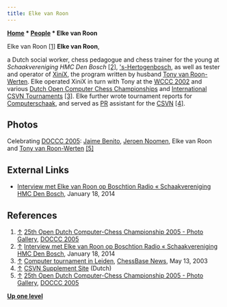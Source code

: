 ```yaml
---
title: Elke van Roon
---
```

**[Home](Home "Home") * [People](People "People") * Elke van Roon**

[](http://old.csvn.nl/gallery23.html) Elke van Roon <a id="cite-note-1" href="#cite-ref-1">[1]</a>
**Elke van Roon**,

a Dutch social worker, chess pedagogue and chess trainer for the young at *Schaakvereniging HMC Den Bosch* <a id="cite-note-2" href="#cite-ref-2">[2]</a>, ['s-Hertogenbosch](https://en.wikipedia.org/wiki/%27s-Hertogenbosch), as well as tester and operator of [XiniX](XiniX "XiniX"), the program written by husband [Tony van Roon-Werten](Tony_van_Roon-Werten "Tony van Roon-Werten"). Elke operated XiniX in turn with Tony at the [WCCC 2002](WCCC_2002 "WCCC 2002") and various [Dutch Open Computer Chess Championships](Dutch_Open_Computer_Chess_Championship "Dutch Open Computer Chess Championship") and [International CSVN Tournaments](International_CSVN_Tournament "International CSVN Tournament") <a id="cite-note-3" href="#cite-ref-3">[3]</a>. Elke further wrote tournament reports for [Computerschaak](Computerschaak "Computerschaak"), and served as [PR](https://en.wikipedia.org/wiki/Public_relations) assistant for the [CSVN](CSVN "CSVN") <a id="cite-note-4" href="#cite-ref-4">[4]</a>.

## Photos

[](http://old.csvn.nl/gallery23.html)
Celebrating [DOCCC 2005](DOCCC_2005 "DOCCC 2005"): [Jaime Benito](Jaime_Benito_de_Valle_Ruiz "Jaime Benito de Valle Ruiz"), [Jeroen Noomen](Jeroen_Noomen "Jeroen Noomen"), Elke van Roon and [Tony van Roon-Werten](Tony_van_Roon-Werten "Tony van Roon-Werten") <a id="cite-note-5" href="#cite-ref-5">[5]</a>

## External Links

- [Interview met Elke van Roon op Boschtion Radio « Schaakvereniging HMC Den Bosch](http://www.hmcdenbosch.nl/2014/01/interview-met-elke-van-roon-op-boschtion-radio/), January 18, 2014

## References

1. <a id="cite-ref-1" href="#cite-note-1">↑</a> [25th Open Dutch Computer-Chess Championship 2005 - Photo Gallery](http://old.csvn.nl/gallery23.html), [DOCCC 2005](DOCCC_2005 "DOCCC 2005")
1. <a id="cite-ref-2" href="#cite-note-2">↑</a> [Interview met Elke van Roon op Boschtion Radio « Schaakvereniging HMC Den Bosch](http://www.hmcdenbosch.nl/2014/01/interview-met-elke-van-roon-op-boschtion-radio/), January 18, 2014
1. <a id="cite-ref-3" href="#cite-note-3">↑</a> [Computer tournament in Leiden](http://www.chessbase.com/newsdetail.asp?newsid=951), [ChessBase News](ChessBase "ChessBase"), May 13, 2003
1. <a id="cite-ref-4" href="#cite-note-4">↑</a> [CSVN Supplement Site](http://www.csvnsupplementsite.nl/Computerschaakblad.html) (Dutch)
1. <a id="cite-ref-5" href="#cite-note-5">↑</a> [25th Open Dutch Computer-Chess Championship 2005 - Photo Gallery](http://old.csvn.nl/gallery23.html), [DOCCC 2005](DOCCC_2005 "DOCCC 2005")

**[Up one level](People "People")**

